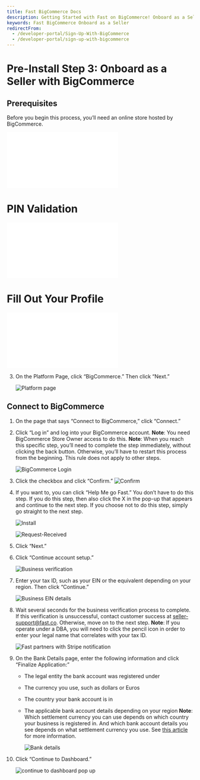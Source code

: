 ```yaml
---
title: Fast BigCommerce Docs
description: Getting Started with Fast on BigCommerce! Onboard as a Seller
keywords: Fast BigCommerce Onboard as a Seller
redirectFrom:
  - /developer-portal/Sign-Up-With-BigCommerce
  - /developer-portal/sign-up-with-bigcommerce
---
```


# Pre-Install Step 3: Onboard as a Seller with BigCommerce

## Prerequisites

Before you begin this process, you’ll need an online store hosted by BigCommerce.

<embed src="/reusables/for-developers/_platform_all_sign_up_as_a_seller_banner_sandbox_and_contact_support.md" />

# PIN Validation

<embed src="/reusables/for-developers/_platform_all_sign_up_as_a_seller_pin_validation.md" />

# Fill Out Your Profile

<embed src="/reusables/for-developers/_platform_all_sign_up_as_a_seller_fill_out_your_profile.md" />

3. On the Platform Page, click “BigCommerce.” Then click “Next.”

   ![Platform page](images/big1.png)

## Connect to BigCommerce

1. On the page that says “Connect to BigCommerce,” click “Connect.”

2. Click “Log in” and log into your BigCommerce account.
   **Note**: You need BigCommerce Store Owner access to do this.
   **Note**: When you reach this specific step, you’ll need to complete the step immediately, without clicking the back button. Otherwise, you’ll have to restart this process from the beginning. This rule does not apply to other steps.

   ![BigCommerce Login](images/big22.png)

3. Click the checkbox and click “Confirm.”
   ![Confirm](images/big3.png)

4. If you want to, you can click “Help Me go Fast.” You don’t have to do this step. If you do this step, then also click the X in the pop-up that appears and continue to the next step. If you choose not to do this step, simply go straight to the next step.

   ![Install](images/big4.png)

   ![Request-Received](images/both5.png)

5. Click “Next.”
6. Click “Continue account setup.”

   ![Business verification](images/both6.png)

7. Enter your tax ID, such as your EIN or the equivalent depending on your region. Then click “Continue.”

   ![Business EIN details](images/both7.png)

8. Wait several seconds for the business verification process to complete. If this verification is unsuccessful, contact customer success at seller-support@fast.co. Otherwise, move on to the next step.
   **Note**: If you operate under a DBA, you will need to click the pencil icon in order to enter your legal name that correlates with your tax ID.

   ![Fast partners with Stripe notification](images/both8.png)

9. On the Bank Details page, enter the following information and click “Finalize Application:”

   - The legal entity the bank account was registered under
   - The currency you use, such as dollars or Euros
   - The country your bank account is in
   - The applicable bank account details depending on your region
     **Note**: Which settlement currency you can use depends on which country your business is registered in. And which bank account details you see depends on what settlement currency you use. See [this article](https://stripe.com/docs/connect/bank-debit-card-payouts#supported-settlement) for more information.

     ![Bank details](images/both9.png)

10. Click “Continue to Dashboard.”

    ![continue to dashboard pop up](images/both10.png)
